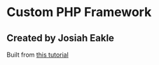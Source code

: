 # Custom PHP Framework
## Created by Josiah Eakle

Built from [this tutorial](git@github.com:josiaheakle/php-framework.git)